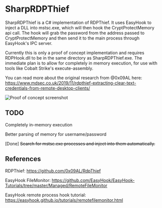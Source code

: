 # SharpRDPThief
SharpRDPThief is a C# implementation of RDPThief. It uses EasyHook to inject a DLL into mstsc.exe, which will then hook the CryptProtectMemory api call. The hook will grab the password from the address passed to CryptProtectMemory and then send it to the main process through EasyHook's IPC server.

Currently this is only a proof of concept implementation and requires RDPHook.dll to be in the same directory as SharpRDPThief.exe. The immediate plan is to allow for completely in memory execution, for use with tools like Cobalt Strike's execute-assembly. 

You can read more about the original research from @0x09AL here: https://www.mdsec.co.uk/2019/11/rdpthief-extracting-clear-text-credentials-from-remote-desktop-clients/

![Proof of concept screenshot](https://pbs.twimg.com/media/EgUZZQVXYAEGMAw?format=png&name=large)

## TODO
Completely in-memory execution

Better parsing of memory for username/password

[Done] ~~Search for mstsc.exe processes and inject into them automatically.~~

## References
RDPThief: https://github.com/0x09AL/RdpThief

EasyHook FileMonitor: https://github.com/EasyHook/EasyHook-Tutorials/tree/master/Managed/RemoteFileMonitor

EasyHook remote process hook tutorial: https://easyhook.github.io/tutorials/remotefilemonitor.html
